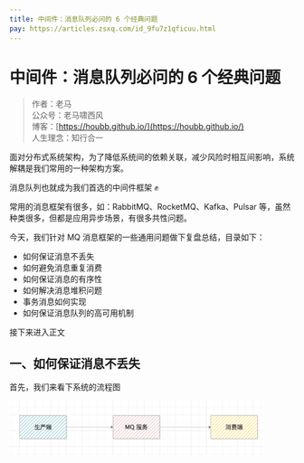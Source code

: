 ```yaml
---
title: 中间件：消息队列必问的 6 个经典问题
pay: https://articles.zsxq.com/id_9fu7z1qficuu.html
---
```


# 中间件：消息队列必问的 6 个经典问题

> 作者：老马
> <br/>公众号：老马啸西风
> <br/> 博客：[https://houbb.github.io/](https://houbb.github.io/)
> <br/> 人生理念：知行合一


面对分布式系统架构，为了降低系统间的依赖关联，减少风险时相互间影响，系统解耦是我们常用的一种架构方案。

消息队列也就成为我们首选的中间件框架 ✊

常用的消息框架有很多，如：RabbitMQ、RocketMQ、Kafka、Pulsar 等，虽然种类很多，但都是应用异步场景，有很多共性问题。

今天，我们针对 MQ 消息框架的一些通用问题做下复盘总结，目录如下：

- 如何保证消息不丢失
- 如何避免消息重复消费
- 如何保证消息的有序性
- 如何解决消息堆积问题
- 事务消息如何实现
- 如何保证消息队列的高可用机制

接下来进入正文

## 一、如何保证消息不丢失

首先，我们来看下系统的流程图

<div align="left">
    <img src="/images/pay/arch/11-1.png" width="450px">
</div>
